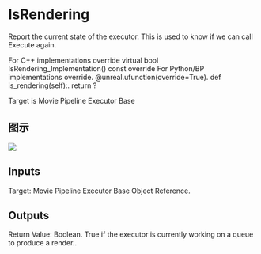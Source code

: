 # IsRendering

Report the current state of the executor. This is used to know if we can call Execute again.

For C++ implementations override virtual bool IsRendering_Implementation() const override For Python/BP implementations override. @unreal.ufunction(override=True). def is_rendering(self):. return ?

Target is Movie Pipeline Executor Base

## 图示

![]($-20221218-20092398.png)

## Inputs

Target: Movie Pipeline Executor Base Object Reference.  

## Outputs

Return Value: Boolean. True if the executor is currently working on a queue to produce a render..

